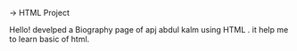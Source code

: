 -> HTML Project

Hello! develped a Biography page of apj abdul kalm using HTML .
it help me to learn basic of html.
